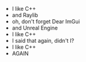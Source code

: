 - I like C++
- and Raylib
- oh, don't forget Dear ImGui
- and Unreal Engine
- I like C++
- I said that again, didn't I?
- I like C++
- AGAIN
<!---
Inconvenient-Castle/Inconvenient-Castle is a ✨ special ✨ repository because its `README.md` (this file) appears on your GitHub profile.
You can click the Preview link to take a look at your changes.
--->
